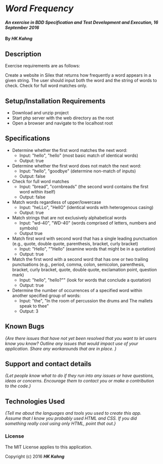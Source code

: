 # _Word Frequency_

#### _An exercise in BDD Specification and Test Development and Execution, 16 September 2016_

#### By _**HK Kahng**_

## Description

Exercise requirements are as follows:

Create a website in Silex that returns how frequently a word appears in a given string. The user should input both the word and the string of words to check. Check for full word matches only.

## Setup/Installation Requirements

* Download and unzip project
* Start php server with the web directory as the root
* Open a browser and navigate to the localhost root

## Specifications

* Determine whether the first word matches the next word:
  * Input: "hello", "hello" (most basic match of identical words)
  * Output: true
* Determine whether the first word does not match the next word:
  * Input: "hello", "goodbye" (determine non-match of inputs)
  * Output: false
* Check for full word matches
  * Input: "bread", "cornbreads" (the second word contains the first word within itself)
  * Output: false
* Match words regardless of upper/lowercase
  * Input: "heLLo", "HellO" (identical words with heterogenous casing)
  * Output: true
* Match strings that are not exclusively alphabetical words
  * Input: "wd-40", "WD-40" (words comprised of letters, numbers and symbols)
  * Output true
* Match first word with second word that has a single leading punctuation (e.g., quote, double quote, parenthesis, bracket, curly bracket)
  * Input: "Hello", ""Hello" (examine words that might be in a quotation)
  * Output: true
* Match the first word with a second word that has one or two trailing punctuations (e.g., period, comma, colon, semicolon, parenthesis, bracket, curly bracket, quote, double quote, exclamation point, question mark)
  * Input: "hello", "hello?"" (look for words that conclude a quotation)
  * Output: true
* Determine the number of occurrences of a specified word within another specified group of words:
  * Input: "the", "In the room of percussion the drums and The mallets speak to thee"
  * Output: 3

## Known Bugs

_{Are there issues that have not yet been resolved that you want to let users know you know?  Outline any issues that would impact use of your application.  Share any workarounds that are in place. }_

## Support and contact details

_{Let people know what to do if they run into any issues or have questions, ideas or concerns.  Encourage them to contact you or make a contribution to the code.}_

## Technologies Used

_{Tell me about the languages and tools you used to create this app. Assume that I know you probably used HTML and CSS. If you did something really cool using only HTML, point that out.}_

### License

The MIT License applies to this application.

Copyright (c) 2016 **_HK Kahng_**
